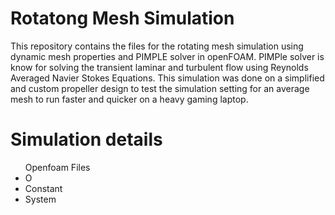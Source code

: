 # Rotatong Mesh Simulation
This repository contains the files for the rotating mesh simulation using dynamic mesh properties and PIMPLE solver in openFOAM. PIMPle solver is know for solving the transient laminar and turbulent flow using Reynolds Averaged Navier Stokes Equations. This simulation was done on a simplified and custom propeller design to test the simulation setting for an average mesh to run faster and quicker on a heavy gaming laptop. 

<h1>Simulation details</h1>
<ul>Openfoam Files
<li> O </li>
<li> Constant </li>
<li> System </li>

